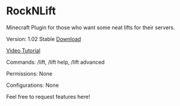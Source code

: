 RockNLift
==========

Minecraft Plugin for those who want some neat lifts for their servers.

Version: 1.02 Stable
[Download](https://github.com/Mywk/RockNLift/releases/download/1.02/RockNLift.jar)

[Video Tutorial](http://www.youtube.com/watch?v=c6GTslmFo4M)

Commands:
/lift, 
/lift help, 
/lift advanced

Permissions:
None

Configurations:
None

Feel free to request features here!